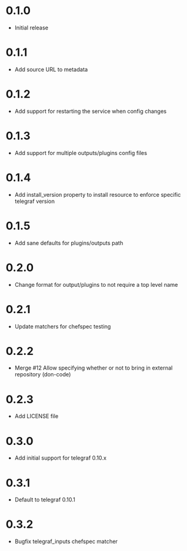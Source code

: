 # 0.1.0
- Initial release

# 0.1.1
- Add source URL to metadata

# 0.1.2
- Add support for restarting the service when config changes

# 0.1.3
- Add support for multiple outputs/plugins config files

# 0.1.4
- Add install_version property to install resource to enforce specific telegraf version

# 0.1.5
- Add sane defaults for plugins/outputs path

# 0.2.0
- Change format for output/plugins to not require a top level name

# 0.2.1
- Update matchers for chefspec testing

# 0.2.2
- Merge #12 Allow specifying whether or not to bring in external repository (don-code)

# 0.2.3
- Add LICENSE file

# 0.3.0
- Add initial support for telegraf 0.10.x

# 0.3.1
- Default to telegraf 0.10.1

# 0.3.2
- Bugfix telegraf_inputs chefspec matcher
